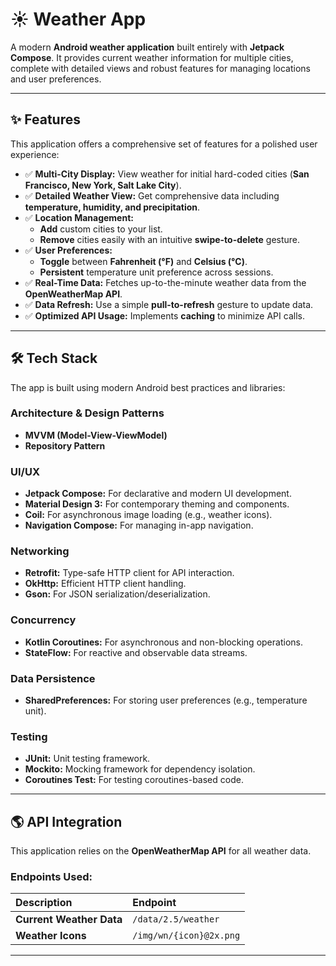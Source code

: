 # ☀️ Weather App

A modern **Android weather application** built entirely with **Jetpack Compose**. It provides current weather information for multiple cities, complete with detailed views and robust features for managing locations and user preferences.

---

## ✨ Features

This application offers a comprehensive set of features for a polished user experience:

* ✅ **Multi-City Display:** View weather for initial hard-coded cities (**San Francisco, New York, Salt Lake City**).
* ✅ **Detailed Weather View:** Get comprehensive data including **temperature, humidity, and precipitation**.
* ✅ **Location Management:**
    * **Add** custom cities to your list.
    * **Remove** cities easily with an intuitive **swipe-to-delete** gesture.
* ✅ **User Preferences:**
    * **Toggle** between **Fahrenheit (°F)** and **Celsius (°C)**.
    * **Persistent** temperature unit preference across sessions.
* ✅ **Real-Time Data:** Fetches up-to-the-minute weather data from the **OpenWeatherMap API**.
* ✅ **Data Refresh:** Use a simple **pull-to-refresh** gesture to update data.
* ✅ **Optimized API Usage:** Implements **caching** to minimize API calls.

---

## 🛠 Tech Stack

The app is built using modern Android best practices and libraries:

### Architecture & Design Patterns
* **MVVM (Model-View-ViewModel)**
* **Repository Pattern**

### UI/UX
* **Jetpack Compose:** For declarative and modern UI development.
* **Material Design 3:** For contemporary theming and components.
* **Coil:** For asynchronous image loading (e.g., weather icons).
* **Navigation Compose:** For managing in-app navigation.

### Networking
* **Retrofit:** Type-safe HTTP client for API interaction.
* **OkHttp:** Efficient HTTP client handling.
* **Gson:** For JSON serialization/deserialization.

### Concurrency
* **Kotlin Coroutines:** For asynchronous and non-blocking operations.
* **StateFlow:** For reactive and observable data streams.

### Data Persistence
* **SharedPreferences:** For storing user preferences (e.g., temperature unit).

### Testing
* **JUnit:** Unit testing framework.
* **Mockito:** Mocking framework for dependency isolation.
* **Coroutines Test:** For testing coroutines-based code.

---

## 🌎 API Integration

This application relies on the **OpenWeatherMap API** for all weather data.

### Endpoints Used:

| Description | Endpoint |
| :--- | :--- |
| **Current Weather Data** | `/data/2.5/weather` |
| **Weather Icons** | `/img/wn/{icon}@2x.png` |

---
